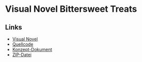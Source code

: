 # Visual Novel Bittersweet Treats

## Links 
- [Visual Novel](https://baohannguyen.github.io/Visual_Novel/BittersweetTreats/BittersweetTreats.html)
- [Quellcode](https://github.com/baohannguyen/Visual_Novel/tree/main/BittersweetTreats/Source)
- [Konzept-Dokument](https://github.com/baohannguyen/Visual_Novel/tree/main/BittersweetTreats/Konzept)
- [ZIP-Datei](https://drive.google.com/file/d/1rm_5t_9NwSgOunGPKWvTk7bxvx1YymTu/view?usp=sharing)
